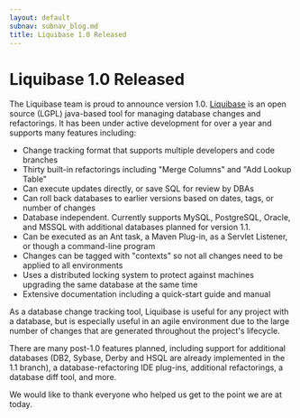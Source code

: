```yaml
---
layout: default
subnav: subnav_blog.md
title: Liquibase 1.0 Released
---
```

# Liquibase 1.0 Released

The Liquibase team is proud to announce version 1.0.  <a href="http://www.liquibase.org/">Liquibase</a> is an open source (LGPL) java-based tool for managing database changes and refactorings. It has been under active development for over a year and supports many features including:


- Change tracking format that supports multiple developers and code branches
- Thirty built-in refactorings including "Merge Columns" and "Add Lookup Table"
- Can execute updates directly, or save SQL for review by DBAs
- Can roll back databases to earlier versions based on dates, tags, or number of changes
- Database independent. Currently supports MySQL, PostgreSQL, Oracle, and MSSQL with additional databases planned for version 1.1.
- Can be executed as an Ant task, a Maven Plug-in, as a Servlet Listener, or though a command-line program
- Changes can be tagged with "contexts" so not all changes need to be applied to all environments
- Uses a distributed locking system to protect against machines upgrading the same database at the same time
- Extensive documentation including a quick-start guide and manual

As a database change tracking tool, Liquibase is useful for any project with a database, but is especially useful in an agile environment due to the large number of changes that are generated throughout the project's lifecycle.

There are many post-1.0 features planned, including support for additional databases (DB2, Sybase, Derby and HSQL are already implemented in the 1.1 branch), a database-refactoring IDE plug-ins, additional refactorings, a database diff tool, and more.

We would like to thank everyone who helped us get to the point we are at today.

